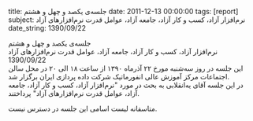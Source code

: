 title: جلسه‌ی یکصد و چهل و هشتم
date: 2011-12-13 00:00:00
tags: [report]
subject: نرم‌افزار آزاد، کسب و کار آزاد، جامعه آزاد، عوامل قدرت نرم‌افزارهای آزاد
date_string: 1390/09/22


<div class="title">
	جلسه‌ی یکصد و چهل و هشتم
</div>

<div class="subject">
نرم‌افزار آزاد، کسب و کار آزاد، جامعه آزاد، عوامل قدرت نرم‌افزارهای آزاد
</div>

<div class="date">
1390/09/22
</div>

<div class="body">
این جلسه در روز سه‌شنبه مورخ ۲۲ آذر‌ماه ۱۳۹۰ از ساعت ۱۸ الی ۲۰ در محل سالن اجتماعات مرکز آموزش عالی انفورماتیک شرکت داده پردازی ایران برگزار شد.<br />در این جلسه آقای یه‌انقلابی به بحث در مورد "نرم‌افزار آزاد، کسب و کار آزاد، جامعه آزاد، عوامل قدرت نرم‌افزارهای آزاد" پرداختند.
</div>

<span class="notice">متاسفانه لیست اسامی این جلسه در دسترس نیست.</span>

<br />
<br />
